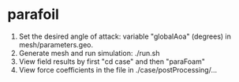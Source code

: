 # parafoil

1. Set the desired angle of attack: variable "globalAoa" (degrees) in mesh/parameters.geo.
2. Generate mesh and run simulation: ./run.sh
3. View field results by first "cd case" and then "paraFoam"
4. View force coefficients in the file in ./case/postProcessing/...


